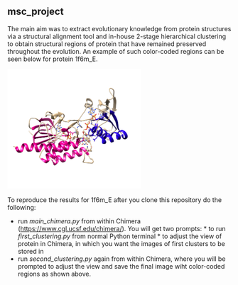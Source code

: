 
## msc_project

The main aim was to extract evolutionary knowledge from protein structures via a structural alignment tool and in-house 2-stage hierarchical clustering to obtain structural regions of protein that have remained preserved throughout the evolution. An example of such color-coded regions can be seen below for protein 1f6m_E. 

<img src="https://github.com/Majocka/msc_project/blob/master/results_to_view/image_final_clusters.png" width="300" height="270" />

To reproduce the results for 1f6m_E after you clone this repository do the following:
* run *main_chimera.py* from within Chimera (https://www.cgl.ucsf.edu/chimera/). You will get two prompts:
      * to run *first_clustering.py* from normal Python terminal
      * to adjust the view of protein in Chimera, in which you want the images of first clusters to be stored in
* run *second_clustering.py* again from within Chimera, where you will be prompted to adjust the view and save the final image wiht color-coded regions as shown above.
